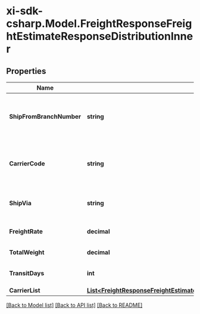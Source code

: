 # xi-sdk-csharp.Model.FreightResponseFreightEstimateResponseDistributionInner

## Properties

Name | Type | Description | Notes
------------ | ------------- | ------------- | -------------
**ShipFromBranchNumber** | **string** | The ID of the warehouse the line item will ship from. | [optional] 
**CarrierCode** | **string** | The code for the shipping carrier for the line item. | [optional] 
**ShipVia** | **string** | The name of the shipping carrier. | [optional] 
**FreightRate** | **decimal** | Estimated freight charge. | [optional] 
**TotalWeight** | **decimal** | Total weight. | [optional] 
**TransitDays** | **int** | Number of transit days. | [optional] 
**CarrierList** | [**List&lt;FreightResponseFreightEstimateResponseDistributionInnerCarrierListInner&gt;**](FreightResponseFreightEstimateResponseDistributionInnerCarrierListInner.md) |  | [optional] 

[[Back to Model list]](../README.md#documentation-for-models) [[Back to API list]](../README.md#documentation-for-api-endpoints) [[Back to README]](../README.md)

